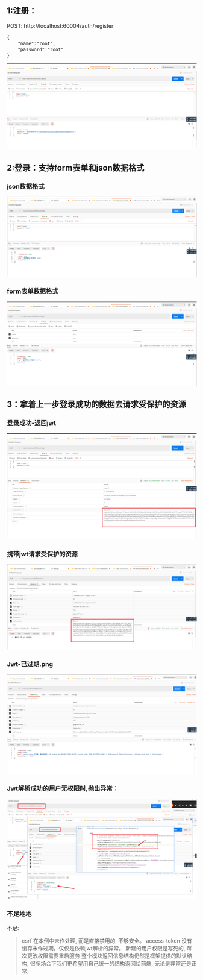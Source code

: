 ## 1:注册：
POST: http://localhost:60004/auth/register
```shell script
{
    "name":"root",
    "password":"root"
}
```
![注册-json.png](./png/注册-json.png)

## 2:登录：支持form表单和json数据格式
### json数据格式
![登录-json.png](./png/登录-json.png)
### form表单数据格式
![登录-form.png](./png/登录-form.png)


## 3：拿着上一步登录成功的数据去请求受保护的资源

### 登录成功-返回jwt
![登录成功-返回jwt.png](./png/登录成功-返回jwt.png)

### 携带jwt请求受保护的资源
![携带jwt请求受保护的资源.png](./png/携带jwt请求受保护的资源.png)

### Jwt-已过期.png
![Jwt-已过期.png](./png/Jwt-已过期.png)

### Jwt解析成功的用户无权限时,抛出异常：
![Jwt解析成功的用户无权限时,抛出异常.png](./png/Jwt解析成功的用户无权限时,抛出异常.png)


### 不足地地
不足:
> csrf 在本例中未作处理, 而是直接禁用的, 不够安全。
> access-token 没有缓存未作过期，仅仅是依赖jwt解析的异常。
> 新建的用户权限是写死的, 每次更改权限需要重启服务
> 整个模块返回信息结构仍然是框架提供的默认结构, 很多场合下我们更希望用自己统一的结构返回给前端, 无论是异常还是正常;
